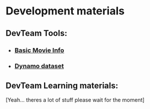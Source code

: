# Development materials

## DevTeam Tools:
- ### [Basic Movie Info](https://snap.stanford.edu/data/web-Movies.html)
- ### [Dynamo dataset](https://snap.stanford.edu/data/web-Movies.html )

## DevTeam Learning materials:
[Yeah... theres a lot of stuff please wait for the moment]

